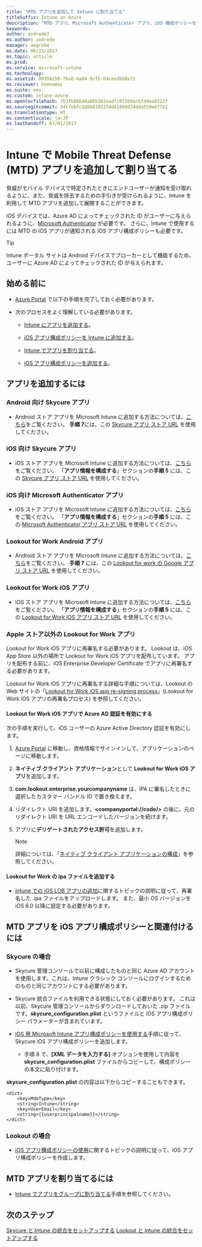 ```yaml
---
title: "MTD アプリを追加して Intune に割り当てる"
titleSuffix: Intune on Azure
description: "MTD アプリ、Microsoft Authenticator アプリ、iOS 構成ポリシーを Azure での Intune に追加する"
keywords: 
author: andredm7
ms.author: andredm
manager: angrobe
ms.date: 06/23/2017
ms.topic: article
ms.prod: 
ms.service: microsoft-intune
ms.technology: 
ms.assetid: 00356258-76a8-4a84-9cf5-64ceedb58e72
ms.reviewer: heenamac
ms.suite: ems
ms.custom: intune-azure
ms.openlocfilehash: 7b3fb86648a86b161eadfc071bdacbfd4ea0222f
ms.sourcegitcommit: 34cfebfc1d8b81032f4d41869d74dda559e677e2
ms.translationtype: HT
ms.contentlocale: ja-JP
ms.lasthandoff: 07/01/2017
---
```

# <a name="add-and-assign-mobile-threat-defense-mtd-apps-with-intune"></a>Intune で Mobile Threat Defense (MTD) アプリを追加して割り当てる

脅威がモバイル デバイスで特定されたときにエンドユーザーが通知を受け取れるように、また、脅威を除去するための手引きが受けられるように、Intune を利用して MTD アプリを追加して展開することができます。

iOS デバイスでは、Azure AD によってチェックされた ID がユーザーに与えられるように、[Microsoft Authenticator](https://docs.microsoft.com/azure/multi-factor-authentication/end-user/microsoft-authenticator-app-how-to) が必要です。 さらに、Intune で使用するには MTD の iOS アプリが通知される iOS アプリ構成ポリシーも必要です。

> [!TIP]
> Intune ポータル サイトは Android デバイスでブローカーとして機能するため、ユーザーに Azure AD によってチェックされた ID が与えられます。

## <a name="before-you-begin"></a>始める前に

-   [Azure Portal](https://portal.azure.com/) で以下の手順を完了しておく必要があります。

-   次のプロセスをよく理解している必要があります。

    -   [Intune にアプリを追加する](apps-add.md)。

    -   [iOS アプリ構成ポリシーを Intune に追加する](https://docs.microsoft.com/intune/deploy-use/configure-ios-apps-with-mobile-app-configuration-policies-in-microsoft-intune)。

    -   [Intune でアプリを割り当てる](https://docs.microsoft.com/intune/deploy-use/deploy-apps-in-microsoft-intune)。

    -   [iOS アプリ構成ポリシーを追加する](https://docs.microsoft.com/intune/deploy-use/configure-ios-apps-with-mobile-app-configuration-policies-in-microsoft-intune)。

## <a name="to-add-apps"></a>アプリを追加するには

### <a name="skycure-app-for-android"></a>Android 向け Skycure アプリ

- Android ストア アプリを Microsoft Intune に追加する方法については、[こちら](store-apps-android.md)をご覧ください。 **手順 7**には、この [Skycure アプリ ストア URL](https://play.google.com/store/apps/details?id=com.skycure.skycure) を使用してください。

### <a name="skycure-app-for-ios"></a>iOS 向け Skycure アプリ

- iOS ストア アプリを Microsoft Intune に追加する方法については、[こちら](store-apps-ios.md)をご覧ください。 「**アプリ情報を構成する**」セクションの**手順 5** には、この [Skycure アプリ ストア URL](https://itunes.apple.com/us/app/skycure/id695620821?mt=8) を使用してください。

### <a name="microsoft-authenticator-app-for-ios"></a>iOS 向け Microsoft Authenticator アプリ

- iOS ストア アプリを Microsoft Intune に追加する方法については、[こちら](store-apps-ios.md)をご覧ください。 「**アプリ情報を構成する**」セクションの**手順 5** には、この [Microsoft Authenticator アプリ ストア URL](https://itunes.apple.com/us/app/microsoft-authenticator/id983156458?mt=8) を使用してください。

### <a name="lookout-for-work-android-app"></a>Lookout for Work Android アプリ

- Android ストア アプリを Microsoft Intune に追加する方法については、[こちら](store-apps-android.md)をご覧ください。 **手順 7** には、この [Lookout for work の Google アプリ ストア URL](https://play.google.com/store/apps/details?id=com.lookout.enterprise) を使用してください。

### <a name="lookout-for-work-ios-app"></a>Lookout for Work iOS アプリ

- iOS ストア アプリを Microsoft Intune に追加する方法については、[こちら](store-apps-ios.md)をご覧ください。 「**アプリ情報を構成する**」セクションの**手順 5** には、この [Lookout for Work iOS アプリ ストア URL](https://itunes.apple.com/us/app/lookout-for-work/id997193468?mt=8) を使用してください。

### <a name="lookout-for-work-app-outside-the-apple-store"></a>Apple ストア以外の Lookout for Work アプリ

Lookout for Work iOS アプリに再署名する必要があります。 Lookout は、iOS App Store 以外の場所で Lookout for Work iOS アプリを配布しています。 アプリを配布する前に、iOS Enterprise Developer Certificate でアプリに再署名する必要があります。

Lookout for Work iOS アプリに再署名する詳細な手順については、Lookout の Web サイトの「[Lookout for Work iOS app re-signing process](https://personal.support.lookout.com/hc/articles/114094038714)」(Lookout for Work iOS アプリの再署名プロセス) を参照してください。

#### <a name="enable-azure-ad-authentication-for-lookout-for-work-ios-app"></a>Lookout for Work iOS アプリで Azure AD 認証を有効にする

次の手順を実行して、iOS ユーザーの Azure Active Directory 認証を有効にします。

1. [Azure Portal](https://portal.sazure.com) に移動し、資格情報でサインインして、アプリケーションのページに移動します。
  
2. **ネイティブ クライアント アプリケーション**として **Lookout for Work iOS アプリ**を追加します。

3. **com.lookout.enterprise.yourcompanyname** は、IPA に署名したときに選択したカスタマー バンドル ID で置き換えます。

4.  リダイレクト URI を追加します。**&lt;companyportal://code/>** の後に、元のリダイレクト URI を URL エンコードしたバージョンを続けます。

5.  アプリに**デリゲートされたアクセス許可**を追加します。

    > [!NOTE] 
    > 詳細については、「[ネイティブ クライアント アプリケーションの構成](https://azure.microsoft.com/documentation/articles/app-service-mobile-how-to-configure-active-directory-authentication/#optional-configure-a-native-client-application)」を参照してください。

#### <a name="add-the-lookout-for-work-ipa-file"></a>Lookout for Work の ipa ファイルを追加する

- [Intune での iOS LOB アプリの追加](lob-apps-ios.md)に関するトピックの説明に従って、再署名した .ipa ファイルをアップロードします。 また、最小 OS バージョンを iOS 8.0 以降に設定する必要があります。

## <a name="to-associate-the-mtd-app-with-an-ios-app-configuration-policy"></a>MTD アプリを iOS アプリ構成ポリシーと関連付けるには

### <a name="for-skycure"></a>Skycure の場合

-   Skycure 管理コンソールで以前に構成したものと同じ Azure AD アカウントを使用します。これは、Intune クラシック コンソールにログインするためのものと同じアカウントにする必要があります。

-   Skycure 統合ファイルを利用できる状態にしておく必要があります。 これは以前、Skycure 管理コンソールからダウンロードしておいた .zip ファイルです。**skycure\_configuration.plist** というファイルと iOS アプリ構成ポリシー パラメーターが含まれています。

- [iOS 用 Microsoft Intune アプリ構成ポリシーを使用する](app-configuration-policies-use-ios.md)手順に従って、Skycure iOS アプリ構成ポリシーを追加します。
    - 手順 8 で、**[XML データを入力する]** オプションを使用して内容を **skycure_configuration.plist** ファイルからコピーして、構成ポリシーの本文に貼り付けます。

**skycure_configuration.plist** の内容は以下からコピーすることもできます。

```
<dict>
    <key>MdmType</key>
    <string>Intune</string>
    <key>UserEmail</key>
    <string>{{userprincipalname}}</string>
</dict>

```
### <a name="for-lookout"></a>Lookout の場合

- [iOS アプリ構成ポリシーの使用](app-configuration-policies-use-ios.md)に関するトピックの説明に従って、iOS アプリ構成ポリシーを作成します。

## <a name="to-assign-mtd-apps"></a>MTD アプリを割り当てるには

- [Intune でアプリをグループに割り当てる](apps-deploy.md)手順を参照してください。

## <a name="next-steps"></a>次のステップ

[Skycure と Intune の統合をセットアップする](skycure-mtd-connector-integration.md)
[Lookout と Intune の統合をセットアップする](lookout-mtd-connector-integration.md)
